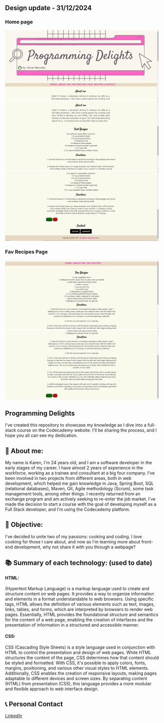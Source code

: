 ## Design update - 31/12/2024

### Home page
![Top - Header](image-1.png)
![Middle](image-2.png)
![Bottom](image-3.png)

### Fav Recipes Page
![Top](image-4.png)
![Bottom](image-5.png)

## Programming Delights
I've created this repository to showcase my knowledge as I dive into a full-stack course on the Codecademy website. I'll be sharing the process, and I hope you all can see my dedication.

## 👩 About me: 
My name is Karen, I'm 24 years old, and I am a software developer in the early stages of my career. I have almost 2 years of experience in the workforce, working as a trainee and consultant at a big four company. I've been involved in two projects from different areas, both in web development, which helped me gain knowledge in Java, Spring Boot, SQL (relational databases), Maven, Git, Agile methodology (Scrum), some task management tools, among other things. I recently returned from an exchange program and am actively seeking to re-enter the job market. I've made the decision to start a course with the goal of developing myself as a Full Stack developer, and I'm using the Codecademy platform.

## 📑 Objective:
I've decided to unite two of my passions: cooking and coding. I love cooking for those I care about, and now as I'm learning more about front-end development, why not share it with you through a webpage?

## 📚 Summary of each technology: (used to date)

#### HTML: 
(Hypertext Markup Language) is a markup language used to create and structure content on web pages. It provides a way to organize information and elements in a format understandable to web browsers. Using specific tags, HTML allows the definition of various elements such as text, images, links, tables, and forms, which are interpreted by browsers to render web pages. Essentially, HTML provides the foundational structure and semantics for the content of a web page, enabling the creation of interfaces and the presentation of information in a structured and accessible manner.

#### CSS:
CSS (Cascading Style Sheets) is a style language used in conjunction with HTML to control the presentation and design of web pages. While HTML structures the content of the page, CSS determines how that content should be styled and formatted. With CSS, it's possible to apply colors, fonts, margins, positioning, and various other visual styles to HTML elements. Additionally, CSS enables the creation of responsive layouts, making pages adaptable to different devices and screen sizes. By separating content (HTML) from presentation (CSS), this language provides a more modular and flexible approach to web interface design.

## 📞 Personal Contact
[LinkedIn](https://www.linkedin.com/in/karenlbarcelos)
